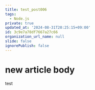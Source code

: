 ```yaml
---
title: test_post006
tags:
  - Node.js
private: true
updated_at: '2024-08-31T20:25:15+09:00'
id: 3c9e7a78df7667a27c66
organization_url_name: null
slide: false
ignorePublish: false
---
```

# new article body
test
